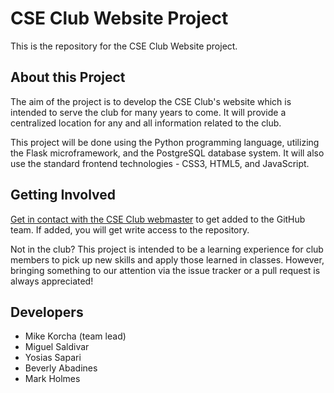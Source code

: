 CSE Club Website Project
========================

This is the repository for the CSE Club Website project.

About this Project
------------------

The aim of the project is to develop the CSE Club's website which is intended to serve the club for many years to come. It will provide a centralized location for any and all information related to the club. 

This project will be done using the Python programming language, utilizing the Flask microframework, and the PostgreSQL database system. It will also use the standard frontend technologies - CSS3, HTML5, and JavaScript.

Getting Involved
----------------

[Get in contact with the CSE Club webmaster](mailto:webmaster@cse-club.com) to get added to the GitHub team. If added, you will get write access to the repository.

Not in the club? This project is intended to be a learning experience for club members to pick up new skills and apply those learned in classes. However, bringing something to our attention via the issue tracker or a pull request is always appreciated!

Developers
----------

* Mike Korcha (team lead)
* Miguel Saldivar
* Yosias Sapari
* Beverly Abadines
* Mark Holmes
